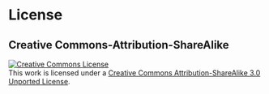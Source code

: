 License
=======
Creative Commons-Attribution-ShareAlike
---------------------------------------

[![Creative Commons License](https://i.creativecommons.org/l/by-sa/3.0/88x31.png)](http://creativecommons.org/licenses/by-sa/3.0/)  
This work is licensed under a [Creative Commons Attribution-ShareAlike 3.0 Unported License](http://creativecommons.org/licenses/by-sa/3.0/).